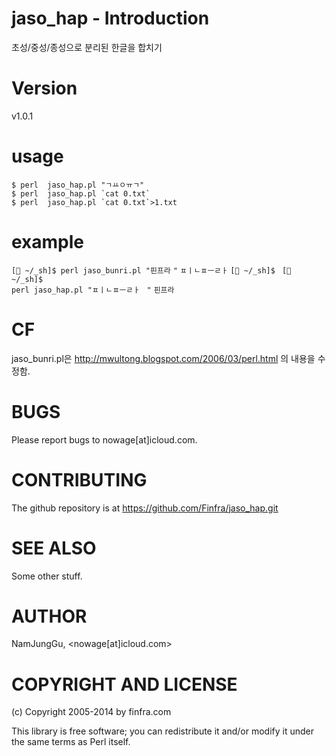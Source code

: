 # jaso_hap - Introduction

초성/중성/종성으로 분리된 한글을 합치기                               

# Version

v1.0.1

# usage 

    $ perl  jaso_hap.pl "ㄱㅛㅇㅠㄱ"                                 
    $ perl  jaso_hap.pl `cat 0.txt`                                  
    $ perl  jaso_hap.pl `cat 0.txt`>1.txt                            

# example
<code>[ ~/_sh]$ perl jaso_bunri.pl "핀프라</code>
<code>"</code>
<code>ㅍㅣㄴㅍㅡㄹㅏ</code>
<code>[ ~/_sh]$ </code>
<code>[ ~/_sh]$ perl jaso_hap.pl "ㅍㅣㄴㅍㅡㄹㅏ</code>
<code> "</code>
<code>핀프라</code>

# CF        

jaso_bunri.pl은 http://mwultong.blogspot.com/2006/03/perl.html 의 내용을 수정함.


# BUGS

Please report bugs to nowage[at]icloud.com.

# CONTRIBUTING

The github repository is at https://github.com/Finfra/jaso_hap.git

# SEE ALSO

Some other stuff.

# AUTHOR

NamJungGu, <nowage[at]icloud.com>

# COPYRIGHT AND LICENSE

(c) Copyright 2005-2014 by finfra.com

This library is free software; you can redistribute it and/or modify
it under the same terms as Perl itself.